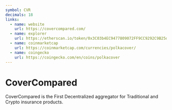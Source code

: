 ```yaml
---
symbol: CVR
decimals: 18
links:
  - name: website
    url: https://covercompared.com/
  - name: explorer
    url: https://etherscan.io/token/0x3C03b4EC9477809072FF9CC9292C9B25d4A8e6c6
  - name: coinmarketcap
    url: https://coinmarketcap.com/currencies/polkacover/
  - name: coingecko
    url: https://coingecko.com/en/coins/polkacover
---
```


# CoverCompared

CoverCompared is the First Decentralized aggregator for Traditional and Crypto insurance products.
